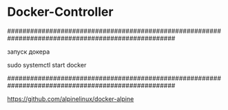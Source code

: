 # Docker-Сontroller

####################################################################################################

запуск докера

sudo systemctl start docker

####################################################################################################

https://github.com/alpinelinux/docker-alpine
